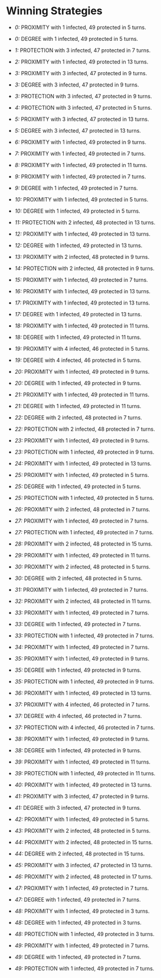 # Winning Strategies

* _0:_ PROXIMITY with 1 infected, 49 protected in 5 turns.


* _0:_ DEGREE with 1 infected, 49 protected in 5 turns.


* _1:_ PROTECTION with 3 infected, 47 protected in 7 turns.


* _2:_ PROXIMITY with 1 infected, 49 protected in 13 turns.


* _3:_ PROXIMITY with 3 infected, 47 protected in 9 turns.


* _3:_ DEGREE with 3 infected, 47 protected in 9 turns.


* _3:_ PROTECTION with 3 infected, 47 protected in 9 turns.


* _4:_ PROTECTION with 3 infected, 47 protected in 5 turns.


* _5:_ PROXIMITY with 3 infected, 47 protected in 13 turns.


* _5:_ DEGREE with 3 infected, 47 protected in 13 turns.


* _6:_ PROXIMITY with 1 infected, 49 protected in 9 turns.


* _7:_ PROXIMITY with 1 infected, 49 protected in 7 turns.


* _8:_ PROXIMITY with 1 infected, 49 protected in 11 turns.


* _9:_ PROXIMITY with 1 infected, 49 protected in 7 turns.


* _9:_ DEGREE with 1 infected, 49 protected in 7 turns.


* _10:_ PROXIMITY with 1 infected, 49 protected in 5 turns.


* _10:_ DEGREE with 1 infected, 49 protected in 5 turns.


* _11:_ PROTECTION with 2 infected, 48 protected in 13 turns.


* _12:_ PROXIMITY with 1 infected, 49 protected in 13 turns.


* _12:_ DEGREE with 1 infected, 49 protected in 13 turns.


* _13:_ PROXIMITY with 2 infected, 48 protected in 9 turns.


* _14:_ PROTECTION with 2 infected, 48 protected in 9 turns.


* _15:_ PROXIMITY with 1 infected, 49 protected in 7 turns.


* _16:_ PROXIMITY with 1 infected, 49 protected in 13 turns.


* _17:_ PROXIMITY with 1 infected, 49 protected in 13 turns.


* _17:_ DEGREE with 1 infected, 49 protected in 13 turns.


* _18:_ PROXIMITY with 1 infected, 49 protected in 11 turns.


* _18:_ DEGREE with 1 infected, 49 protected in 11 turns.


* _19:_ PROXIMITY with 4 infected, 46 protected in 5 turns.


* _19:_ DEGREE with 4 infected, 46 protected in 5 turns.


* _20:_ PROXIMITY with 1 infected, 49 protected in 9 turns.


* _20:_ DEGREE with 1 infected, 49 protected in 9 turns.


* _21:_ PROXIMITY with 1 infected, 49 protected in 11 turns.


* _21:_ DEGREE with 1 infected, 49 protected in 11 turns.


* _22:_ DEGREE with 2 infected, 48 protected in 7 turns.


* _22:_ PROTECTION with 2 infected, 48 protected in 7 turns.


* _23:_ PROXIMITY with 1 infected, 49 protected in 9 turns.


* _23:_ PROTECTION with 1 infected, 49 protected in 9 turns.


* _24:_ PROXIMITY with 1 infected, 49 protected in 13 turns.


* _25:_ PROXIMITY with 1 infected, 49 protected in 5 turns.


* _25:_ DEGREE with 1 infected, 49 protected in 5 turns.


* _25:_ PROTECTION with 1 infected, 49 protected in 5 turns.


* _26:_ PROXIMITY with 2 infected, 48 protected in 7 turns.


* _27:_ PROXIMITY with 1 infected, 49 protected in 7 turns.


* _27:_ PROTECTION with 1 infected, 49 protected in 7 turns.


* _28:_ PROXIMITY with 2 infected, 48 protected in 15 turns.


* _29:_ PROXIMITY with 1 infected, 49 protected in 11 turns.


* _30:_ PROXIMITY with 2 infected, 48 protected in 5 turns.


* _30:_ DEGREE with 2 infected, 48 protected in 5 turns.


* _31:_ PROXIMITY with 1 infected, 49 protected in 7 turns.


* _32:_ PROXIMITY with 2 infected, 48 protected in 11 turns.


* _33:_ PROXIMITY with 1 infected, 49 protected in 7 turns.


* _33:_ DEGREE with 1 infected, 49 protected in 7 turns.


* _33:_ PROTECTION with 1 infected, 49 protected in 7 turns.


* _34:_ PROXIMITY with 1 infected, 49 protected in 7 turns.


* _35:_ PROXIMITY with 1 infected, 49 protected in 9 turns.


* _35:_ DEGREE with 1 infected, 49 protected in 9 turns.


* _35:_ PROTECTION with 1 infected, 49 protected in 9 turns.


* _36:_ PROXIMITY with 1 infected, 49 protected in 13 turns.


* _37:_ PROXIMITY with 4 infected, 46 protected in 7 turns.


* _37:_ DEGREE with 4 infected, 46 protected in 7 turns.


* _37:_ PROTECTION with 4 infected, 46 protected in 7 turns.


* _38:_ PROXIMITY with 1 infected, 49 protected in 9 turns.


* _38:_ DEGREE with 1 infected, 49 protected in 9 turns.


* _39:_ PROXIMITY with 1 infected, 49 protected in 11 turns.


* _39:_ PROTECTION with 1 infected, 49 protected in 11 turns.


* _40:_ PROXIMITY with 1 infected, 49 protected in 13 turns.


* _41:_ PROXIMITY with 3 infected, 47 protected in 9 turns.


* _41:_ DEGREE with 3 infected, 47 protected in 9 turns.


* _42:_ PROXIMITY with 1 infected, 49 protected in 5 turns.


* _43:_ PROXIMITY with 2 infected, 48 protected in 5 turns.


* _44:_ PROXIMITY with 2 infected, 48 protected in 15 turns.


* _44:_ DEGREE with 2 infected, 48 protected in 15 turns.


* _45:_ PROXIMITY with 3 infected, 47 protected in 13 turns.


* _46:_ PROXIMITY with 2 infected, 48 protected in 17 turns.


* _47:_ PROXIMITY with 1 infected, 49 protected in 7 turns.


* _47:_ DEGREE with 1 infected, 49 protected in 7 turns.


* _48:_ PROXIMITY with 1 infected, 49 protected in 3 turns.


* _48:_ DEGREE with 1 infected, 49 protected in 3 turns.


* _48:_ PROTECTION with 1 infected, 49 protected in 3 turns.


* _49:_ PROXIMITY with 1 infected, 49 protected in 7 turns.


* _49:_ DEGREE with 1 infected, 49 protected in 7 turns.


* _49:_ PROTECTION with 1 infected, 49 protected in 7 turns.


